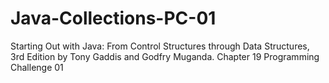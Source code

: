 # Java-Collections-PC-01
Starting Out with Java: From Control Structures through Data Structures, 3rd Edition by Tony Gaddis and Godfry Muganda.  Chapter 19 Programming Challenge 01
